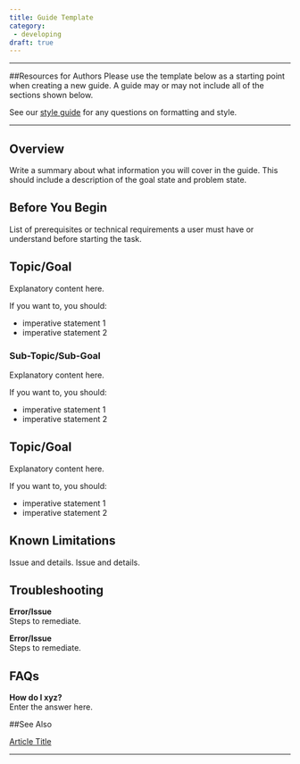 ```yaml
---
title: Guide Template
category: 
 - developing
draft: true
---
```

---------------

##Resources for Authors
Please use the template below as a starting point when creating a new guide. A guide may or may not include all of the sections shown below. 

See our [style guide](https://github.com/pantheon-systems/documentation/blob/master/style-guide.md) for any questions on formatting and style.

 
<hr>

## Overview 
Write a summary about what information you will cover in the guide. This should include a description of the goal state and problem state.

## Before You Begin
List of prerequisites or technical requirements a user must have or understand before starting the task. 


## Topic/Goal

Explanatory content here. 

If you want to, you should:
- imperative statement 1
- imperative statement 2

### Sub-Topic/Sub-Goal

Explanatory content here. 

If you want to, you should:
- imperative statement 1
- imperative statement 2

## Topic/Goal

Explanatory content here. 

If you want to, you should:
- imperative statement 1
- imperative statement 2

## Known Limitations

Issue and details.
Issue and details. 

## Troubleshooting

**Error/Issue**  
Steps to remediate.
 
**Error/Issue**  
Steps to remediate.

## FAQs

**How do I xyz?**  
Enter the answer here.

##See Also

[Article Title](www.url/com)  

----

